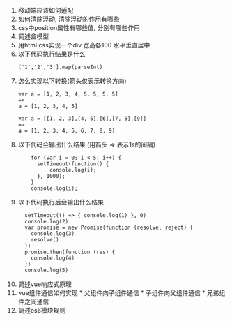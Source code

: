 1.  移动端应该如何适配
2.  如何清除浮动, 清除浮动的作用有哪些
3.  css中position属性有哪些值, 分别有哪些作用
4.  简述盒模型
5.  用html css实现一个div 宽高各100 水平垂直居中
6.  以下代码执行结果是什么
    ```
    ['1','2','3'].map(parseInt)
    ```
7. 怎么实现以下转换(箭头仅表示转换方向)
    ```  
    var a = [1, 2, 3, 4, 5, 5, 5, 5] 
    =>
    a = [1, 2, 3, 4, 5]
    ```
    ```  
    var a = [[1, 2, 3],[4, 5],[6],[7, 8],[9]]
    => 
    a = [1, 2, 3, 4, 5, 6, 7, 8, 9] 
    ```
8. 以下代码会输出什么结果 (用箭头 => 表示1s的间隔)
    ```
        for (var i = 0; i < 5; i++) {
          setTimeout(function() {
              console.log(i);
          }, 1000);
        }
        console.log(i);
    ```
9. 以下代码执行后会输出什么结果
    ```
      setTimeout(() => { console.log(1) }, 0)
      console.log(2)
      var promise = new Promise(function (resolve, reject) {
        console.log(3)
        resolve()
      })
      promise.then(function (res) {
        console.log(4)
      })
      console.log(5)
    ```
10.  简述vue响应式原理
11.  vue组件通信如何实现
    * 父组件向子组件通信
    * 子组件向父组件通信
    * 兄弟组件之间通信
12. 简述es6模块规则
